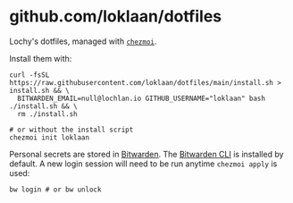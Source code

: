 # github.com/loklaan/dotfiles

Lochy's dotfiles, managed with [`chezmoi`](https://github.com/twpayne/chezmoi).

Install them with:
```shell
curl -fsSL https://raw.githubusercontent.com/loklaan/dotfiles/main/install.sh > install.sh && \
  BITWARDEN_EMAIL=null@lochlan.io GITHUB_USERNAME="loklaan" bash ./install.sh && \
  rm ./install.sh

# or without the install script
chezmoi init loklaan
```

Personal secrets are stored in [Bitwarden](https://1password.com). The [Bitwarden CLI](https://bitwarden.com/help/cli/) is installed by default. A new login session will need to be run anytime `chezmoi apply` is used:
```shell
bw login # or bw unlock
```
